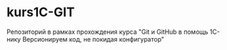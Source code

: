 # kurs1C-GIT
Репозиторий в рамках прохождения курса "Git и GitHub в помощь 1С-нику  Версионируем код, не покидая конфигуратор"
